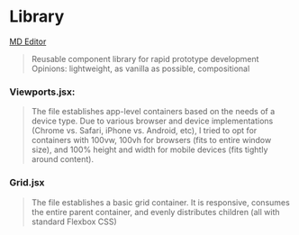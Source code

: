 # Library
[MD Editor](https://stackedit.io/app#)

>Reusable component library for rapid prototype development
>Opinions: lightweight, as vanilla as possible, compositional

### Viewports.jsx: 
>The file establishes app-level containers based on the needs of a device type. Due to various browser and device implementations (Chrome vs. Safari, iPhone vs. Android, etc), I tried to opt for containers with 100vw, 100vh for browsers (fits to entire window size), and 100% height and width for mobile devices (fits tightly around content). 

### Grid.jsx
>The file establishes a basic grid container. It is responsive, consumes the entire parent container, and evenly distributes children (all with standard Flexbox CSS)